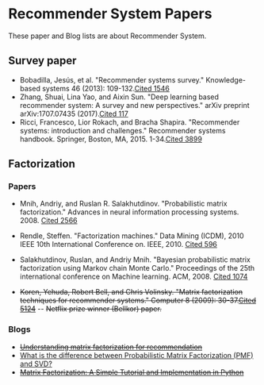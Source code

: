 # Recommender System Papers
These paper and Blog lists are about Recommender System.

## Survey paper
 - Bobadilla, Jesús, et al. "Recommender systems survey." Knowledge-based systems 46 (2013): 109-132.[Cited 1546](https://ac.els-cdn.com/S0950705113001044/1-s2.0-S0950705113001044-main.pdf?_tid=e7acc45d-68f2-4d1c-a8b7-396edcf89f1f&acdnat=1546591087_cf6396f89c82bf1a0854150f4be99f62)
- Zhang, Shuai, Lina Yao, and Aixin Sun. "Deep learning based recommender system: A survey and new perspectives." arXiv preprint arXiv:1707.07435 (2017).[Cited 117](https://arxiv.org/pdf/1707.07435.pdf)
- Ricci, Francesco, Lior Rokach, and Bracha Shapira. "Recommender systems: introduction and challenges." Recommender systems handbook. Springer, Boston, MA, 2015. 1-34.[Cited 3899](http://fumblog.um.ac.ir/gallery/1057/Recommender%20Systems_%20Introduction%20and%20Challenges.pdf)


## Factorization 
### Papers
- Mnih, Andriy, and Ruslan R. Salakhutdinov. "Probabilistic matrix factorization." Advances in neural information processing systems. 2008. [Cited 2566](https://papers.nips.cc/paper/3208-probabilistic-matrix-factorization.pdf)

- Rendle, Steffen. "Factorization machines." Data Mining (ICDM), 2010 IEEE 10th International Conference on. IEEE, 2010.  [Cited 596](https://www.csie.ntu.edu.tw/~b97053/paper/Rendle2010FM.pdf)

- Salakhutdinov, Ruslan, and Andriy Mnih. "Bayesian probabilistic matrix factorization using Markov chain Monte Carlo." Proceedings of the 25th international conference on Machine learning. ACM, 2008.  [Cited 1074](https://dl.acm.org/citation.cfm?id=1390267)

- ~~Koren, Yehuda, Robert Bell, and Chris Volinsky. "Matrix factorization techniques for recommender systems." Computer 8 (2009): 30-37.[Cited 5124](https://ieeexplore.ieee.org/stamp/stamp.jsp?tp=&arnumber=5197422)~~
-- ~~Netflix prize winner (Bellkor) paper.~~

### Blogs
- ~~[Understanding matrix factorization for recommendation](http://nicolas-hug.com/blog/matrix_facto_1)~~
- [What is the difference between Probabilistic Matrix Factorization (PMF) and SVD?](https://www.quora.com/What-is-the-difference-between-Probabilistic-Matrix-Factorization-PMF-and-SVD)
- ~~[Matrix Factorization: A Simple Tutorial and Implementation in Python](http://www.quuxlabs.com/blog/2010/09/matrix-factorization-a-simple-tutorial-and-implementation-in-python/)~~
